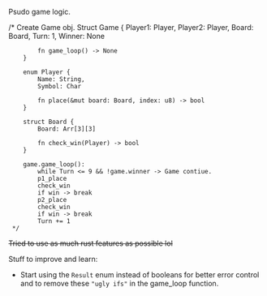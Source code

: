Psudo game logic.
   
   /*
        Create Game obj.
        Struct Game {
            Player1: Player,
            Player2: Player,
            Board: Board,
            Turn: 1,
            Winner: None

            fn game_loop() -> None
        }

        enum Player {
            Name: String,
            Symbol: Char

            fn place(&mut board: Board, index: u8) -> bool
        }

        struct Board {
            Board: Arr[3][3]

            fn check_win(Player) -> bool
        }
        
        game.game_loop():
            while Turn <= 9 && !game.winner -> Game contiue.
            p1_place
            check_win
            if win -> break
            p2_place
            check_win
            if win -> break
            Turn += 1
     */

~~Tried to use as much rust features as possible lol~~

Stuff to improve and learn:
- Start using the `Result` enum instead of booleans for better error control and to remove these `"ugly ifs"` in the game_loop function.